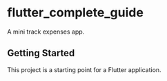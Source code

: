 # flutter_complete_guide

A mini track expenses app.

## Getting Started

This project is a starting point for a Flutter application.

